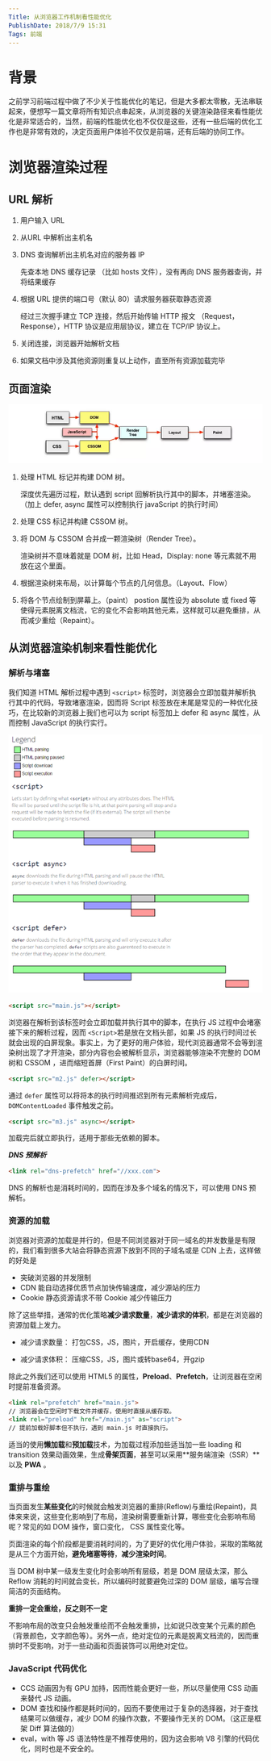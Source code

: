 ```yaml
---
Title: 从浏览器工作机制看性能优化
PublishDate: 2018/7/9 15:31
Tags: 前端
---
```


# 背景

之前学习前端过程中做了不少关于性能优化的笔记，但是大多都太零散，无法串联起来，便想写一篇文章将所有知识点串起来，从浏览器的关键渲染路径来看性能优化是非常适合的，当然，前端的性能优化也不仅仅是这些，还有一些后端的优化工作也是非常有效的，决定页面用户体验不仅仅是前端，还有后端的协同工作。

# 浏览器渲染过程

## URL 解析

1. 用户输入 URL

2. 从URL 中解析出主机名

3. DNS 查询解析出主机名对应的服务器 IP

   先查本地 DNS 缓存记录 （比如 hosts 文件），没有再向 DNS 服务器查询，并将结果缓存

4. 根据 URL 提供的端口号（默认 80）请求服务器获取静态资源

   经过三次握手建立 TCP 连接，然后开始传输 HTTP 报文 （Request，Response），HTTP 协议是应用层协议，建立在 TCP/IP 协议上。

5. 关闭连接，浏览器开始解析文档

6. 如果文档中涉及其他资源则重复以上动作，直至所有资源加载完毕

## 页面渲染

![](..\imgs\browserRender.webp)

1. 处理 HTML 标记并构建 DOM 树。

   深度优先遍历过程，默认遇到 script 回解析执行其中的脚本，并堵塞渲染。（加上 defer,  async 属性可以控制执行 javaScript 的执行时间）

2. 处理 CSS 标记并构建 CSSOM 树。

3. 将 DOM 与 CSSOM 合并成一颗渲染树（Render Tree）。

   渲染树并不意味着就是 DOM 树，比如 Head，Display: none 等元素就不用放在这个里面。

4. 根据渲染树来布局，以计算每个节点的几何信息。（Layout、Flow）

5. 将各个节点绘制到屏幕上。（paint）
   postion 属性设为 absolute 或 fixed 等使得元素脱离文档流，它的变化不会影响其他元素，这样就可以避免重排，从而减少重绘（Repaint）。

## 从浏览器渲染机制来看性能优化

### 解析与堵塞

我们知道 HTML 解析过程中遇到 `<script>` 标签时，浏览器会立即加载并解析执行其中的代码，导致堵塞渲染，因而将 Script 标签放在末尾是常见的一种优化技巧，在比较新的浏览器上我们也可以为 script 标签加上 defer 和 async 属性，从而控制 JavaScript 的执行实行。

![wfL82.png](..\imgs\scriptload.webp) 

```html
<script src="main.js"></script>
```

浏览器在解析到该标签时会立即加载并执行其中的脚本，在执行 JS 过程中会堵塞接下来的解析过程，因而 `<Script>`若是放在文档头部，如果 JS 的执行时间过长就会出现的白屏现象。事实上，为了更好的用户体验，现代浏览器通常不会等到渲染树出现了才开渲染，部分内容也会被解析显示，浏览器能够渲染不完整的 DOM树和 CSSOM ，进而缩短首屏（First Paint）的白屏时间。

```html
<script src="m2.js" defer></script>
```

通过 `defer` 属性可以将将本的执行时间推迟到所有元素解析完成后，`DOMContentLoaded`  事件触发之前。

```html
<script src="m3.js" async></script>
```

加载完后就立即执行，适用于那些无依赖的脚本。

***DNS 预解析***
```html
<link rel="dns-prefetch" href="//xxx.com">
```
DNS 的解析也是消耗时间的，因而在涉及多个域名的情况下，可以使用 DNS 预解析。


### 资源的加载

浏览器对资源的加载是并行的，但是不同浏览器对于同一域名的并发数量是有限的，我们看到很多大站会将静态资源下放到不同的子域名或是 CDN 上去，这样做的好处是

* 突破浏览器的并发限制
* CDN 能自动选择优质节点加快传输速度，减少源站的压力
* Cookie 静态资源请求不带 Cookie 减少传输压力

除了这些举措，通常的优化策略**减少请求数量**，**减少请求的体积**，都是在浏览器的资源加载上发力。

* 减少请求数量： 打包CSS，JS，图片，开启缓存，使用CDN

* 减少请求体积： 压缩CSS，JS，图片或转base64，开gzip

除此之外我们还可以使用 HTML5 的属性，**Preload**、**Prefetch**，让浏览器在空闲时提前准备资源。

```html
<link rel="prefetch" href="main.js">
// 浏览器会在空闲时下载文件并缓存，使用时直接从缓存取。
<link rel="preload" href="/main.js" as="script">
// 提前加载好脚本但不执行，遇到 main.js 时直接执行。
```

适当的使用**懒加载**和**预加载**技术，为加载过程添加些适当加一些 loading 和 transition 效果动画效果，生成**骨架页面**，甚至可以采用**服务端渲染（SSR）**以及 **PWA** 。

### 重排与重绘

当页面发生**某些变化**的时候就会触发浏览器的重排(Reflow)与重绘(Repaint)，具体来来说，这些变化影响到了布局，渲染树需要重新计算，哪些变化会影响布局呢？常见的如 DOM 操作，窗口变化， CSS 属性变化等。

页面渲染的每个阶段都是要消耗时间的，为了更好的优化用户体验，采取的策略就是从三个方面开始，**避免堵塞等待**，**减少渲染时间**。

当 DOM 树中某一级发生变化时会影响所有层级，若是 DOM 层级太深，那么 Reflow 消耗的时间就会变长，所以编码时就要避免过深的 DOM 层级，编写合理简洁的页面结构。

**重排一定会重绘，反之则不一定**

不影响布局的改变只会触发重绘而不会触发重排，比如说只改变某个元素的颜色（背景颜色，文字颜色等）。另外一点，绝对定位的元素是脱离文档流的，因而重排时不受影响，对于一些动画和页面装饰可以用绝对定位。

### JavaScript 代码优化

* CCS 动画因为有 GPU 加持，因而性能会更好一些，所以尽量使用 CSS 动画来替代 JS 动画。
* DOM 查找和操作都是耗时间的，因而不要使用过于复杂的选择器，对于查找结果可以做缓存，减少 DOM 的操作次数，不要操作无关的 DOM。（这正是框架 Diff 算法做的）
* eval，with 等 JS 语法特性是不推荐使用的，因为这会影响 V8 引擎的代码优化，同时也是不安全的。